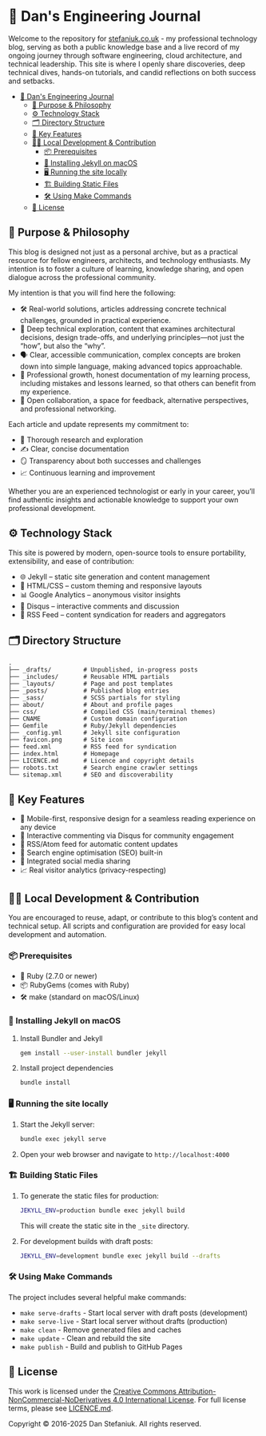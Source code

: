 # 🧭 Dan's Engineering Journal

Welcome to the repository for [stefaniuk.co.uk](stefaniuk.co.uk) - my professional technology blog, serving as both a public knowledge base and a live record of my ongoing journey through software engineering, cloud architecture, and technical leadership. This site is where I openly share discoveries, deep technical dives, hands-on tutorials, and candid reflections on both success and setbacks.

- [🧭 Dan's Engineering Journal](#-dans-engineering-journal)
  - [🎯 Purpose \& Philosophy](#-purpose--philosophy)
  - [⚙️ Technology Stack](#️-technology-stack)
  - [🗂️ Directory Structure](#️-directory-structure)
  - [🌟 Key Features](#-key-features)
  - [🧑‍💻 Local Development \& Contribution](#-local-development--contribution)
    - [📦 Prerequisites](#-prerequisites)
    - [🍏 Installing Jekyll on macOS](#-installing-jekyll-on-macos)
    - [🖥️ Running the site locally](#️-running-the-site-locally)
    - [🏗️ Building Static Files](#️-building-static-files)
    - [🛠️ Using Make Commands](#️-using-make-commands)
  - [📄 License](#-license)

## 🎯 Purpose & Philosophy

This blog is designed not just as a personal archive, but as a practical resource for fellow engineers, architects, and technology enthusiasts. My intention is to foster a culture of learning, knowledge sharing, and open dialogue across the professional community.

My intention is that you will find here the following:

- 🛠️ Real-world solutions, articles addressing concrete technical challenges, grounded in practical experience.
- 🧠 Deep technical exploration, content that examines architectural decisions, design trade-offs, and underlying principles—not just the “how”, but also the “why”.
- 🗣️ Clear, accessible communication, complex concepts are broken down into simple language, making advanced topics approachable.
- 🌱 Professional growth, honest documentation of my learning process, including mistakes and lessons learned, so that others can benefit from my experience.
- 🤝 Open collaboration, a space for feedback, alternative perspectives, and professional networking.

Each article and update represents my commitment to:

- 🔬 Thorough research and exploration
- ✍️ Clear, concise documentation
- 🪞 Transparency about both successes and challenges
- 📈 Continuous learning and improvement

Whether you are an experienced technologist or early in your career, you’ll find authentic insights and actionable knowledge to support your own professional development.

## ⚙️ Technology Stack

This site is powered by modern, open-source tools to ensure portability, extensibility, and ease of contribution:

- 🌐 Jekyll – static site generation and content management
- 🎨 HTML/CSS – custom theming and responsive layouts
- 📊 Google Analytics – anonymous visitor insights
- 💬 Disqus – interactive comments and discussion
- 📰 RSS Feed – content syndication for readers and aggregators

## 🗂️ Directory Structure

```text
.
├── _drafts/         # Unpublished, in-progress posts
├── _includes/       # Reusable HTML partials
├── _layouts/        # Page and post templates
├── _posts/          # Published blog entries
├── _sass/           # SCSS partials for styling
├── about/           # About and profile pages
├── css/             # Compiled CSS (main/terminal themes)
├── CNAME            # Custom domain configuration
├── Gemfile          # Ruby/Jekyll dependencies
├── _config.yml      # Jekyll site configuration
├── favicon.png      # Site icon
├── feed.xml         # RSS feed for syndication
├── index.html       # Homepage
├── LICENCE.md       # Licence and copyright details
├── robots.txt       # Search engine crawler settings
└── sitemap.xml      # SEO and discoverability
```

## 🌟 Key Features

- 📱 Mobile-first, responsive design for a seamless reading experience on any device
- 💬 Interactive commenting via Disqus for community engagement
- 🔔 RSS/Atom feed for automatic content updates
- 🚀 Search engine optimisation (SEO) built-in
- 📢 Integrated social media sharing
- 📈 Real visitor analytics (privacy-respecting)

## 🧑‍💻 Local Development & Contribution

You are encouraged to reuse, adapt, or contribute to this blog’s content and technical setup. All scripts and configuration are provided for easy local development and automation.

### 📦 Prerequisites

- 💎 Ruby (2.7.0 or newer)
- 📦 RubyGems (comes with Ruby)
- 🛠️ make (standard on macOS/Linux)

### 🍏 Installing Jekyll on macOS

1. Install Bundler and Jekyll

    ```bash
    gem install --user-install bundler jekyll
    ```

2. Install project dependencies

    ```bash
    bundle install
    ```

### 🖥️ Running the site locally

1. Start the Jekyll server:

    ```bash
    bundle exec jekyll serve
    ```

2. Open your web browser and navigate to `http://localhost:4000`

### 🏗️ Building Static Files

1. To generate the static files for production:

    ```bash
    JEKYLL_ENV=production bundle exec jekyll build
    ```

   This will create the static site in the `_site` directory.

2. For development builds with draft posts:

    ```bash
    JEKYLL_ENV=development bundle exec jekyll build --drafts
    ```

### 🛠️ Using Make Commands

The project includes several helpful make commands:

- `make serve-drafts` - Start local server with draft posts (development)
- `make serve-live` - Start local server without drafts (production)
- `make clean` - Remove generated files and caches
- `make update` - Clean and rebuild the site
- `make publish` - Build and publish to GitHub Pages

## 📄 License

This work is licensed under the [Creative Commons Attribution-NonCommercial-NoDerivatives 4.0 International License](https://creativecommons.org/licenses/by-nc-nd/4.0/). For full license terms, please see [LICENCE.md](LICENCE.md).

Copyright © 2016-2025 Dan Stefaniuk. All rights reserved.
